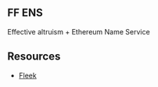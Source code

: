 ## FF ENS

Effective altruism + Ethereum Name Service

## Resources

* [Fleek](https://app.fleek.co/)